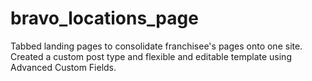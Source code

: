 # bravo_locations_page
Tabbed landing pages to consolidate franchisee's pages onto one site. Created a custom post type and flexible and editable template using Advanced Custom Fields.
